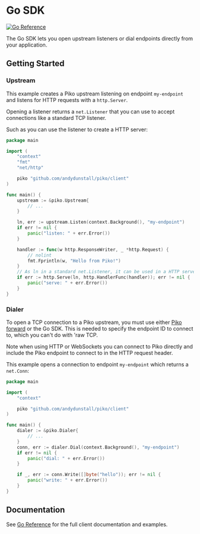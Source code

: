 # Go SDK

[![Go Reference](https://pkg.go.dev/badge/github.com/andydunstall/piko/client)](https://pkg.go.dev/github.com/andydunstall/piko/client)

The Go SDK lets you open upstream listeners or dial endpoints directly from
your application.

## Getting Started

### Upstream

This example creates a Piko upstream listening on endpoint `my-endpoint`
and listens for HTTP requests with a `http.Server`.

Opening a listener returns a `net.Listener` that you can use to accept
connections like a standard TCP listener.

Such as you can use the listener to create a HTTP server:
```go
package main

import (
	"context"
	"fmt"
	"net/http"

	piko "github.com/andydunstall/piko/client"
)

func main() {
	upstream := &piko.Upstream{
		// ...
	}

	ln, err := upstream.Listen(context.Background(), "my-endpoint")
	if err != nil {
		panic("listen: " + err.Error())
	}

	handler := func(w http.ResponseWriter, _ *http.Request) {
		// nolint
		fmt.Fprintln(w, "Hello from Piko!")
	}
	// As ln in a standard net.Listener, it can be used in a HTTP server.
	if err := http.Serve(ln, http.HandlerFunc(handler)); err != nil {
		panic("serve: " + err.Error())
	}
}
```

### Dialer

To open a TCP connection to a Piko upstream, you must use either
[Piko forward](../forward/forward.md) or the Go SDK. This is needed to specify
the endpoint ID to connect to, which you can't do with 'raw TCP.

Note when using HTTP or WebSockets you can connect to Piko directly and include
the Piko endpoint to connect to in the HTTP request header. 

This example opens a connection to endpoint `my-endpoint` which returns a
`net.Conn`:

```go
package main

import (
	"context"

	piko "github.com/andydunstall/piko/client"
)

func main() {
	dialer := &piko.Dialer{
		// ...
	}
	conn, err := dialer.Dial(context.Background(), "my-endpoint")
	if err != nil {
		panic("dial: " + err.Error())
	}

	if _, err := conn.Write([]byte("hello")); err != nil {
		panic("write: " + err.Error())
	}
}
```

## Documentation

See [Go Reference](https://pkg.go.dev/github.com/andydunstall/piko/client) for
the full client documentation and examples.
